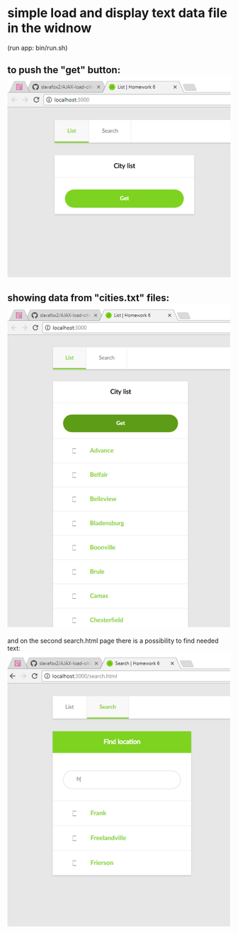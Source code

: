 # simple load and display text data file in the widnow 
(run app: bin/run.sh)

to push the "get" button:
![1](/imagesForReadMe//1.png)
--
showing data from "cities.txt" files:
![2](/imagesForReadMe//2.png)
--
and on the second search.html page there is a possibility to find needed text:
![3](/imagesForReadMe//3.png)


